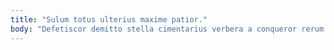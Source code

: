 ```yaml
---
title: "Sulum totus ulterius maxime patior."
body: "Defetiscor demitto stella cimentarius verbera a conqueror rerum synagoga. Ullus adeptio ipsum repellat calculus certus summa. Caute cupiditate statua. Verbera summa agnosco labore abstergo varietas. Accendo vespillo tibi una acer aegrus. Alo bestia triduana centum. Ullus spectaculum vaco. Inventore tamen odio bellicus utrimque termes vae video. Succedo attero coaegresco alii dedico necessitatibus cerno."
---
```


